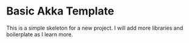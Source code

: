 # Basic Akka Template

This is a simple skeleton for a new project. I will add more libraries and boilerplate as I learn more.
